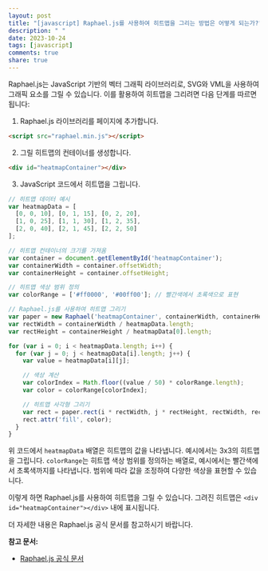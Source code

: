 ```yaml
---
layout: post
title: "[javascript] Raphael.js를 사용하여 히트맵을 그리는 방법은 어떻게 되는가?"
description: " "
date: 2023-10-24
tags: [javascript]
comments: true
share: true
---
```


Raphael.js는 JavaScript 기반의 벡터 그래픽 라이브러리로, SVG와 VML을 사용하여 그래픽 요소를 그릴 수 있습니다. 이를 활용하여 히트맵을 그리려면 다음 단계를 따르면 됩니다:

1. Raphael.js 라이브러리를 페이지에 추가합니다.
```html
<script src="raphael.min.js"></script>
```

2. 그릴 히트맵의 컨테이너를 생성합니다.
```html
<div id="heatmapContainer"></div>
```

3. JavaScript 코드에서 히트맵을 그립니다.
```javascript
// 히트맵 데이터 예시
var heatmapData = [
  [0, 0, 10], [0, 1, 15], [0, 2, 20],
  [1, 0, 25], [1, 1, 30], [1, 2, 35],
  [2, 0, 40], [2, 1, 45], [2, 2, 50]
];

// 히트맵 컨테이너의 크기를 가져옴
var container = document.getElementById('heatmapContainer');
var containerWidth = container.offsetWidth;
var containerHeight = container.offsetHeight;

// 히트맵 색상 범위 정의
var colorRange = ['#ff0000', '#00ff00']; // 빨간색에서 초록색으로 표현

// Raphael.js를 사용하여 히트맵 그리기
var paper = new Raphael('heatmapContainer', containerWidth, containerHeight);
var rectWidth = containerWidth / heatmapData.length;
var rectHeight = containerHeight / heatmapData[0].length;

for (var i = 0; i < heatmapData.length; i++) {
  for (var j = 0; j < heatmapData[i].length; j++) {
    var value = heatmapData[i][j];

    // 색상 계산
    var colorIndex = Math.floor((value / 50) * colorRange.length);
    var color = colorRange[colorIndex];

    // 히트맵 사각형 그리기
    var rect = paper.rect(i * rectWidth, j * rectHeight, rectWidth, rectHeight);
    rect.attr('fill', color);
  }
}
```

위 코드에서 `heatmapData` 배열은 히트맵의 값을 나타냅니다. 예시에서는 3x3의 히트맵을 그립니다. `colorRange`는 히트맵 색상 범위를 정의하는 배열로, 예시에서는 빨간색에서 초록색까지를 나타냅니다. 범위에 따라 값을 조정하여 다양한 색상을 표현할 수 있습니다.

이렇게 하면 Raphael.js를 사용하여 히트맵을 그릴 수 있습니다. 그려진 히트맵은 `<div id="heatmapContainer"></div>` 내에 표시됩니다.

더 자세한 내용은 Raphael.js 공식 문서를 참고하시기 바랍니다.

**참고 문서:**
- [Raphael.js 공식 문서](http://dmitrybaranovskiy.github.io/raphael/)